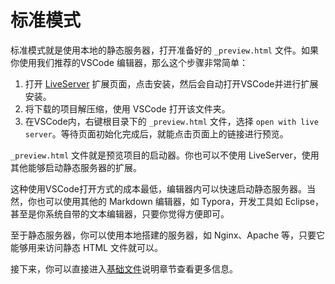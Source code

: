 # 标准模式

标准模式就是使用本地的静态服务器，打开准备好的 `_preview.html` 文件。如果你使用我们推荐的VSCode 编辑器，那么这个步骤非常简单：

1. 打开 [LiveServer](https://marketplace.visualstudio.com/items?itemName=ritwickdey.LiveServer) 扩展页面，点击安装，然后会自动打开VSCode并进行扩展安装。
2. 将下载的项目解压缩，使用 VSCode 打开该文件夹。
3. 在VSCode内，右键根目录下的 `_preview.html` 文件，选择 `open with live server`。等待页面初始化完成后，就能点击页面上的链接进行预览。

`_preview.html` 文件就是预览项目的启动器。你也可以不使用 LiveServer，使用其他能够启动静态服务器的扩展。

这种使用VSCode打开方式的成本最低，编辑器内可以快速启动静态服务器。当然，你也可以使用其他的 Markdown 编辑器，如 Typora，开发工具如 Eclipse，甚至是你系统自带的文本编辑器，只要你觉得方便即可。

至于静态服务器，你可以使用本地搭建的服务器，如 Nginx、Apache 等，只要它能够用来访问静态 HTML 文件就可以。

接下来，你可以直接进入[基础文件](../file-ready.md)说明章节查看更多信息。